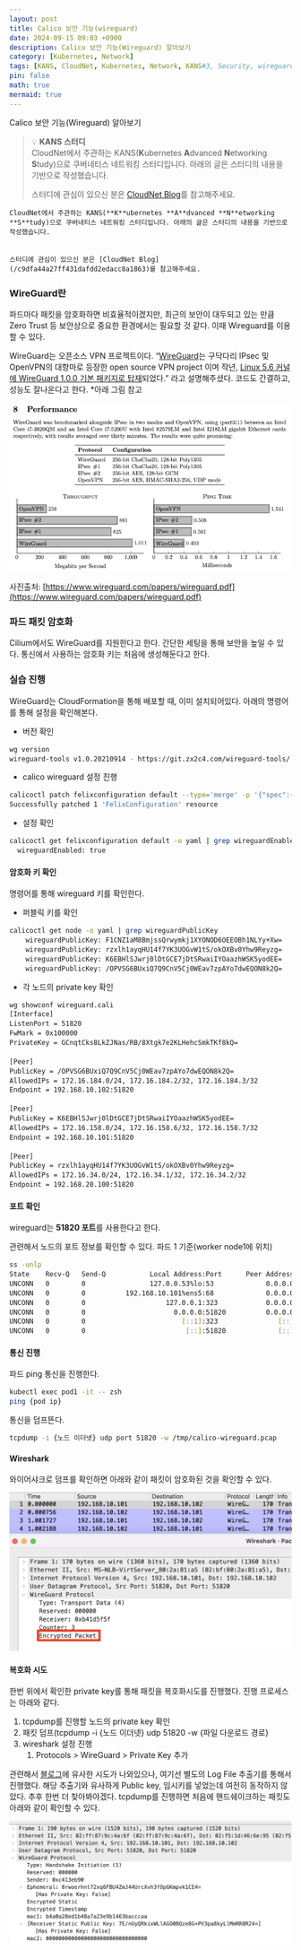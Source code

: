```yaml
---
layout: post
title: Calico 보안 기능(wireguard)
date: 2024-09-15 09:03 +0900 
description: Calico 보안 기능(Wireguard) 알아보기
category: [Kubernetes, Network] 
tags: [KANS, CloudNet, Kubernetes, Network, KANS#3, Security, wireguard] 
pin: false
math: true
mermaid: true
---
```

Calico 보안 기능(Wireguard) 알아보기
<!--more-->


> 💡 **KANS 스터디**  
> CloudNet에서 주관하는 KANS(**K**ubernetes **A**dvanced **N**etworking **S**tudy)으로 쿠버네티스 네트워킹 스터디입니다. 아래의 글은 스터디의 내용을 기반으로 작성했습니다.  
>   
> 스터디에 관심이 있으신 분은 [CloudNet Blog](/c9dfa44a27ff431dafdd2edacc8a1863)를 참고해주세요.


	CloudNet에서 주관하는 KANS(**K**ubernetes **A**dvanced **N**etworking **S**tudy)으로 쿠버네티스 네트워킹 스터디입니다. 아래의 글은 스터디의 내용을 기반으로 작성했습니다.


	스터디에 관심이 있으신 분은 [CloudNet Blog](/c9dfa44a27ff431dafdd2edacc8a1863)를 참고해주세요.


### WireGuard란


파드마다 패킷을 암호화하면 비효율적이겠지만, 최근의 보안이 대두되고 있는 만큼 Zero Trust 등 보안상으로 중요한 환경에서는 필요할 것 같다. 이때 Wireguard를 이용할 수 있다.


WireGuard는 오픈소스 VPN 프로젝트이다. “[WireGuard](https://www.wireguard.com/)는 구닥다리 IPsec 및 OpenVPN의 대항마로 등장한 open source VPN project 이며 작년, [Linux 5.6 커널에 WireGuard 1.0.0 기본 패키지로 탑재](https://lore.kernel.org/wireguard/CAHmME9qOpDeraWo5rM31EWQW574KEduRBTL-+0A2ZyqBNDeYkg@mail.gmail.com/T/#u)되었다.” 라고 설명해주셨다. 코드도 간결하고, 성능도 잘나온다고 한다. *아래 그림 참고


![image.png](/assets/img/post/Calico%20보안%20기능/1.png)


사진출처: [https://www.wireguard.com/papers/wireguard.pdf](https://www.wireguard.com/papers/wireguard.pdf)


### 파드 패킷 암호화


Cilium에서도 WireGuard를 지원한다고 한다. 간단한 세팅을 통해 보안을 높일 수 있다. 통신에서 사용하는 암호화 키는 처음에 생성해둔다고 한다.


### 실습 진행


WireGuard는 CloudFormation을 통해 배포할 때, 이미 설치되어있다. 아래의 명령어를 통해 설정을 확인해본다.

- 버전 확인

```bash
wg version
wireguard-tools v1.0.20210914 - https://git.zx2c4.com/wireguard-tools/
```

- calico wireguard 설정 진행

```bash
calicoctl patch felixconfiguration default --type='merge' -p '{"spec":{"wireguardEnabled":true}}'
Successfully patched 1 'FelixConfiguration' resource
```

- 설정 확인

```bash
calicoctl get felixconfiguration default -o yaml | grep wireguardEnabled
  wireguardEnabled: true
```


#### 암호화 키 확인


명령어를 통해 wireguard 키를 확인한다.

- 퍼블릭 키를 확인

```bash
calicoctl get node -o yaml | grep wireguardPublicKey
    wireguardPublicKey: F1CNZ1aM8BmjssQrwymkj1XYONOD6OEEOBh1NLYy+Xw=
    wireguardPublicKey: rzxlh1ayqHU14f7YK3UOGvW1tS/okOXBv0Yhw9Reyzg=
    wireguardPublicKey: K6EBHlSJwrj0lDtGCE7jDtSRwaiIYOaazhWSK5yodEE=
    wireguardPublicKey: /OPVSG6BUxiQ7Q9CnV5Cj0WEav7zpAYo7dwEQON8k2Q=
```

- 각 노드의 private key 확인

```bash
wg showconf wireguard.cali
[Interface]
ListenPort = 51820
FwMark = 0x100000
PrivateKey = GCnqtCks8LkZJNas/RB/8Xtgk7e2KLHehcSmkTKf8kQ=

[Peer]
PublicKey = /OPVSG6BUxiQ7Q9CnV5Cj0WEav7zpAYo7dwEQON8k2Q=
AllowedIPs = 172.16.184.0/24, 172.16.184.2/32, 172.16.184.3/32
Endpoint = 192.168.10.102:51820

[Peer]
PublicKey = K6EBHlSJwrj0lDtGCE7jDtSRwaiIYOaazhWSK5yodEE=
AllowedIPs = 172.16.158.0/24, 172.16.158.6/32, 172.16.158.7/32
Endpoint = 192.168.10.101:51820

[Peer]
PublicKey = rzxlh1ayqHU14f7YK3UOGvW1tS/okOXBv0Yhw9Reyzg=
AllowedIPs = 172.16.34.0/24, 172.16.34.1/32, 172.16.34.2/32
Endpoint = 192.168.20.100:51820
```


#### 포트 확인


wireguard는 **51820 포트**를 사용한다고 한다.


관련해서 노드의 포트 정보를 확인할 수 있다. 파드 1 기준(worker node1에 위치)


```bash
ss -unlp
State    Recv-Q   Send-Q           Local Address:Port      Peer Address:Port  Process
UNCONN   0        0                127.0.0.53%lo:53             0.0.0.0:*      users:(("systemd-resolve",pid=344,fd=13))
UNCONN   0        0          192.168.10.101%ens5:68             0.0.0.0:*      users:(("systemd-network",pid=341,fd=15))
UNCONN   0        0                    127.0.0.1:323            0.0.0.0:*      users:(("chronyd",pid=485,fd=5))
UNCONN   0        0                      0.0.0.0:51820          0.0.0.0:*
UNCONN   0        0                        [::1]:323               [::]:*      users:(("chronyd",pid=485,fd=6))
UNCONN   0        0                         [::]:51820             [::]:*
```


#### 통신 진행


파드 ping 통신을 진행한다.


```bash
kubectl exec pod1 -it -- zsh
ping {pod ip}
```


통신을 덤프뜬다.


```bash
tcpdump -i {노드 이더넷} udp port 51820 -w /tmp/calico-wireguard.pcap
```


#### Wireshark


와이어샤크로 덤프를 확인하면 아래와 같이 패킷이 암호화된 것을 확인할 수 있다.


![image.png](/assets/img/post/Calico%20보안%20기능/2.png)


#### 복호화 시도


한번 위에서 확인한 private key를 통해 패킷을 복호화시도를 진행했다. 진행 프로세스는 아래와 같다.

1. tcpdump를 진행할 노드의 private key 확인
2. 패킷 덤프(tcpdump -i {노드 이더넷} udp 51820 -w {파일 다운로드 경로}
3. wireshark 설정 진행
	1. Protocols > WireGuard > Private Key 추가

관련해서 [블로그](https://blog.salrashid.dev/articles/2022/wireguard_wireshark/)에 유사한 시도가 나와있으나, 여기선 별도의 Log File 추출기를 통해서 진행했다. 해당 추출기와 유사하게 Public key, 임시키를 넣었는데 여전히 동작하지 않았다. 추후 한번 더 찾아봐야겠다. tcpdump를 진행하면 처음에 핸드쉐이크하는 패킷도 아래와 같이 확인할 수 있다.


![image.png](/assets/img/post/Calico%20보안%20기능/3.png)

